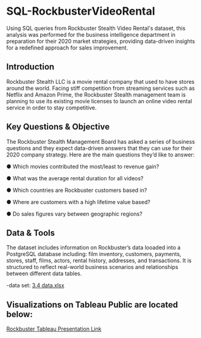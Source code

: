 # SQL-RockbusterVideoRental
Using SQL queries from Rockbuster Stealth Video Rental's dataset, this analysis was performed for the business intelligence department in preparation for their 2020 market strategies, providing data-driven insights for a redefined approach for sales improvement.

## Introduction 
Rockbuster Stealth LLC is a movie rental company that used to have stores around the world. Facing stiff competition from streaming services such as Netflix and Amazon Prime, the Rockbuster Stealth management team is planning to use its existing movie licenses to launch an online video rental service in order to stay competitive.

## Key Questions & Objective
The Rockbuster Stealth Management Board has asked a series of business questions and they expect data-driven answers that they can use for their 2020 company strategy. Here are the main questions they’d like to answer:

● Which movies contributed the most/least to revenue gain?

● What was the average rental duration for all videos?

● Which countries are Rockbuster customers based in?

● Where are customers with a high lifetime value based?

● Do sales figures vary between geographic regions?


## Data & Tools 
The dataset includes information on Rockbuster’s data looaded into a PostgreSQL database including: film inventory, customers, payments, stores, staff, films, actors, rental history, addresses, and transactions. It is structured to reflect real-world business scenarios and relationships between different data tables.

-data set: [3.4 data.xlsx](https://github.com/user-attachments/files/15874692/3.4.data.xlsx)

 
## Visualizations on Tableau Public are located below:
[Rockbuster Tableau Presentation Link](https://public.tableau.com/views/3_10RockbusterPresentation_17134027032480/Story-noheading?:language=en-US&publish=yes&:sid=&:display_count=n&:origin=viz_share_link![image](https://github.com/Nancy-Kolaski/SQL-RockbusterVideoRental/assets/172224909/477c8a84-1695-4027-bcde-4bdc4abcad41))
